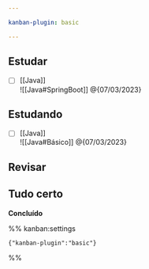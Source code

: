 ```yaml
---

kanban-plugin: basic

---
```


## Estudar

- [ ] [[Java]]<br>![[Java#SpringBoot]] @{07/03/2023}


## Estudando

- [ ] [[Java]]<br>![[Java#Básico]] @{07/03/2023}


## Revisar



## Tudo certo

**Concluído**




%% kanban:settings
```
{"kanban-plugin":"basic"}
```
%%